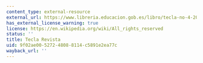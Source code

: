```yaml
---
content_type: external-resource
external_url: https://www.libreria.educacion.gob.es/libro/tecla-no-4-2024-revista-de-la-consejeria-de-educacion-en-el-reino-unido-e-irlanda_184944/
has_external_license_warning: true
license: https://en.wikipedia.org/wiki/All_rights_reserved
status: ''
title: Tecla Revista
uid: 9f02ae00-5272-4808-8114-c5891e2ea77c
wayback_url: ''
---
```

